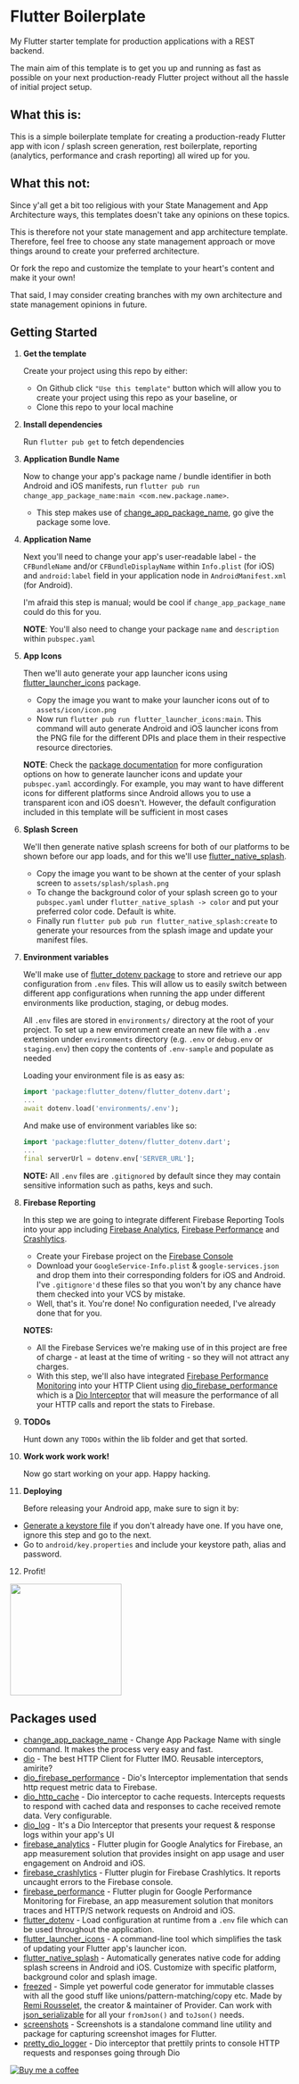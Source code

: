 # Flutter Boilerplate

My Flutter starter template for production applications with a REST backend.

The main aim of this template is to get you up and running as fast as possible on your next production-ready Flutter project without all the hassle of initial project setup.

## What this is: 
This is a simple boilerplate template for creating a production-ready Flutter app with icon / splash screen generation, rest boilerplate, reporting (analytics, performance and crash reporting) all wired up for you. 

## What this not:
Since y'all get a bit too religious with your State Management and App Architecture ways, this templates doesn't take any opinions on these topics.

This is therefore not your state management and app architecture template. 
Therefore, feel free to choose any state management approach or move things around to create your preferred architecture.

Or fork the repo and customize the template to your heart's content and make it your own!

That said, I may consider creating branches with my own architecture and state management opinions in future.

## Getting Started
1. **Get the template**
   
   Create your project using this repo by either:

    * On Github click `"Use this template"` button which will allow you to create your project using this repo as your baseline, or
    * Clone this repo to your local machine

2. **Install dependencies**
   
   Run `flutter pub get` to fetch dependencies

3. **Application Bundle Name**
   
   Now to change your app's package name / bundle identifier in both Android and iOS manifests, run `flutter pub run change_app_package_name:main <com.new.package.name>`. 

    * This step makes use of [change_app_package_name](https://pub.dev/packages/change_app_package_name), go give the package some love.

4. **Application Name**

   Next you'll need to change your app's user-readable label - the `CFBundleName` and/or `CFBundleDisplayName` within `Info.plist` (for iOS) and `android:label` field in your application node in `AndroidManifest.xml` (for Android). 

    I'm afraid this step is manual; would be cool if `change_app_package_name` could do this for you.

    **NOTE**: You'll also need to change your package `name` and `description` within `pubspec.yaml`

5. **App Icons**
   
   Then we'll auto generate your app launcher icons using [flutter_launcher_icons](https://pub.dev/packages/flutter_launcher_icons) package.
    * Copy the image you want to make your launcher icons out of to `assets/icon/icon.png`
    * Now run `flutter pub run flutter_launcher_icons:main`. This command will auto generate Android and iOS launcher icons from the PNG file for the different DPIs and place them in their respective resource directories.

    **NOTE**: Check the [package documentation](https://pub.dev/packages/flutter_launcher_icons#book-guide) for more configuration options on how to generate launcher icons and update your `pubspec.yaml` accordingly. 
   For example, you may want to have different icons for different platforms since Android allows you to use a transparent icon and iOS doesn't. 
   However, the default configuration included in this template will be sufficient in most cases

6. **Splash Screen**
   
   We'll then generate native splash screens for both of our platforms to be shown before our app loads, and for this we'll use [flutter_native_splash](https://pub.dev/packages/flutter_native_splash).
    * Copy the image you want to be shown at the center of your splash screen to `assets/splash/splash.png`
    * To change the background color of your splash screen go to your `pubspec.yaml` under `flutter_native_splash -> color` and put your preferred color code. Default is white.
    * Finally run `flutter pub pub run flutter_native_splash:create` to generate your resources from the splash image and update your manifest files.
   
7. **Environment variables**
   
   We'll make use of [flutter_dotenv package](https://pub.dev/packages/flutter_dotenv) to store and retrieve our app configuration from `.env` files. 
   This will allow us to easily switch between different app configurations when running the app under different environments like production, staging, or debug modes.
   
   All `.env` files are stored in `environments/` directory at the root of your project.
   To set up a new environment create an new file with a `.env` extension under `environments` directory (e.g. `.env` or `debug.env` or `staging.env`) then copy the contents of `.env-sample` and populate as needed

   Loading your environment file is as easy as: 
    ```dart
    import 'package:flutter_dotenv/flutter_dotenv.dart';
    ...
    await dotenv.load('environments/.env');
    ```

    And make use of environment variables like so:
    ```dart
    import 'package:flutter_dotenv/flutter_dotenv.dart';
    ...
    final serverUrl = dotenv.env['SERVER_URL'];
    ```

   **NOTE:** All `.env` files are `.gitignored` by default since they may contain sensitive information such as paths, keys and such. 
   
8. **Firebase Reporting** 

    In this step we are going to integrate different Firebase Reporting Tools into your app including [Firebase Analytics](https://firebase.google.com/products/analytics), [Firebase Performance](https://firebase.google.com/products/performance/) and [Crashlytics](https://firebase.google.com/products/crashlytics/).
   
    * Create your Firebase project on the [Firebase Console](https://console.firebase.google.com/)
    * Download your `GoogleService-Info.plist` & `google-services.json` and drop them into their corresponding folders for iOS and Android. I've `.gitignore'd` these files so that you won't by any chance have them checked into your VCS by mistake.
    * Well, that's it. You're done! No configuration needed, I've already done that for you.

    **NOTES:**
   * All the Firebase Services we're making use of in this project are free of charge - at least at the time of writing - so they will not attract any charges.
   * With this step, we'll also have integrated [Firebase Performance Monitoring](https://firebase.google.com/products/performance/) into your HTTP Client using [dio_firebase_performance](https://pub.dev/packages/dio_firebase_performance) which is a [Dio Interceptor](https://pub.dev/packages/dio#interceptors) that will measure the  performance of all your HTTP calls and report the stats to Firebase. 

9. **TODOs**
   
   Hunt down any `TODOs` within the lib folder and get that sorted.

10. **Work work work work!**
    
      Now go start working on your app. Happy hacking.

11. **Deploying**
    
      Before releasing your Android app, make sure to sign it by:
   * [Generate a keystore file](https://flutter.dev/docs/deployment/android#create-a-keystore) if you don't already have one. If you have one, ignore this step and go to the next.
   * Go to `android/key.properties` and include your keystore path, alias and password.

12. Profit!
    
<img height=200 src="https://melmagazine.com/wp-content/uploads/2019/07/Screen-Shot-2019-07-31-at-5.47.12-PM.png">

## Packages used 
* [change_app_package_name](https://pub.dev/packages/change_app_package_name) - Change App Package Name with single command. It makes the process very easy and fast.
* [dio](https://pub.dev/packages/dio) - The best HTTP Client for Flutter IMO. Reusable interceptors, amirite?
* [dio_firebase_performance](https://pub.dev/packages/dio_firebase_performance) - Dio's Interceptor implementation that sends http request metric data to Firebase.
* [dio_http_cache](https://pub.dev/packages/dio_http_cache) - Dio interceptor to cache requests. Intercepts requests to respond with cached data and responses to cache received remote data. Very configurable.
* [dio_log](https://pub.dev/packages/dio_log) - It's a Dio Interceptor that presents your request & response logs within your app's UI
* [firebase_analytics](https://pub.dev/packages/firebase_analytics) - Flutter plugin for Google Analytics for Firebase, an app measurement solution that provides insight on app usage and user engagement on Android and iOS.
* [firebase_crashlytics](https://pub.dev/packages/firebase_crashlytics) - Flutter plugin for Firebase Crashlytics. It reports uncaught errors to the Firebase console.
* [firebase_performance](https://pub.dev/packages/firebase_performance) - Flutter plugin for Google Performance Monitoring for Firebase, an app measurement solution that monitors traces and HTTP/S network requests on Android and iOS.
* [flutter_dotenv](https://pub.dev/packages/flutter_dotenv) - Load configuration at runtime from a `.env` file which can be used throughout the application.
* [flutter_launcher_icons](https://pub.dev/packages/flutter_launcher_icons) - A command-line tool which simplifies the task of updating your Flutter app's launcher icon.
* [flutter_native_splash](https://pub.dev/packages/flutter_native_splash) - Automatically generates native code for adding splash screens in Android and iOS. Customize with specific platform, background color and splash image.
* [freezed](https://pub.dev/packages/freezed) - Simple yet powerful code generator for immutable classes with all the good stuff like unions/pattern-matching/copy etc. Made by [Remi Rousselet](https://github.com/rrousselGit), the creator & maintainer of Provider. Can work with [json_serializable](https://pub.dev/packages/json_serializable) for all your `fromJson()` and `toJson()` needs.
* [screenshots](https://pub.dev/packages/screenshots) - Screenshots is a standalone command line utility and package for capturing screenshot images for Flutter.
* [pretty_dio_logger](https://pub.dev/packages/pretty_dio_logger) - Dio interceptor that prettily prints to console HTTP requests and responses going through Dio

[![Buy me a coffee](https://www.buymeacoffee.com/assets/img/custom_images/purple_img.png)](https://buymeacoff.ee/wb5M9y2Sz)


